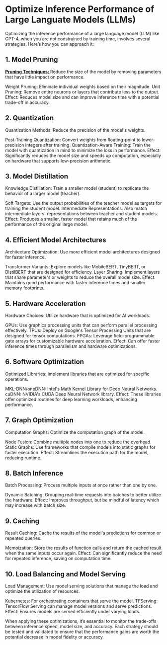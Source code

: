 
# Optimize Inference Performance of Large Languate Models (LLMs)

Optimizing the inference performance of a large language model (LLM) like GPT-4, when you are not constrained by training time, involves several strategies. Here’s how you can approach it:

## 1. Model Pruning
<b> <u> Pruning Techniques: </u> </b> Reduce the size of the model by removing parameters that have little impact on performance.

Weight Pruning: Eliminate individual weights based on their magnitude.
Unit Pruning: Remove entire neurons or layers that contribute less to the output.
Effect: Reduces model size and can improve inference time with a potential trade-off in accuracy.

## 2. Quantization
Quantization Methods: Reduce the precision of the model's weights.

Post-Training Quantization: Convert weights from floating-point to lower-precision integers after training.
Quantization-Aware Training: Train the model with quantization in mind to minimize the loss in performance.
Effect: Significantly reduces the model size and speeds up computation, especially on hardware that supports low-precision arithmetic.

## 3. Model Distillation
Knowledge Distillation: Train a smaller model (student) to replicate the behavior of a larger model (teacher).

Soft Targets: Use the output probabilities of the teacher model as targets for training the student model.
Intermediate Representations: Also match intermediate layers' representations between teacher and student models.
Effect: Produces a smaller, faster model that retains much of the performance of the original large model.

## 4. Efficient Model Architectures
Architecture Optimization: Use more efficient model architectures designed for faster inference.

Transformer Variants: Explore models like MobileBERT, TinyBERT, or DistilBERT that are designed for efficiency.
Layer Sharing: Implement layers that share parameters or weights to reduce the overall model size.
Effect: Maintains good performance with faster inference times and smaller memory footprints.

## 5. Hardware Acceleration
Hardware Choices: Utilize hardware that is optimized for AI workloads.

GPUs: Use graphics processing units that can perform parallel processing effectively.
TPUs: Deploy on Google's Tensor Processing Units that are designed for tensor computations.
FPGAs: Leverage field-programmable gate arrays for customizable hardware acceleration.
Effect: Can offer faster inference times through parallelism and hardware optimizations.

## 6. Software Optimization
Optimized Libraries: Implement libraries that are optimized for specific operations.

MKL-DNN/oneDNN: Intel's Math Kernel Library for Deep Neural Networks.
cuDNN: NVIDIA's CUDA Deep Neural Network library.
Effect: These libraries offer optimized routines for deep learning workloads, enhancing performance.

## 7. Graph Optimization
Computation Graphs: Optimize the computation graph of the model.

Node Fusion: Combine multiple nodes into one to reduce the overhead.
Static Graphs: Use frameworks that compile models into static graphs for faster execution.
Effect: Streamlines the execution path for the model, reducing runtime.

## 8. Batch Inference
Batch Processing: Process multiple inputs at once rather than one by one.

Dynamic Batching: Grouping real-time requests into batches to better utilize the hardware.
Effect: Improves throughput, but be mindful of latency which may increase with batch size.

## 9. Caching
Result Caching: Cache the results of the model's predictions for common or repeated queries.

Memoization: Store the results of function calls and return the cached result when the same inputs occur again.
Effect: Can significantly reduce the need for repeated inference, saving on computation time.

## 10. Load Balancing and Model Serving
Load Management: Use model serving solutions that manage the load and optimize the utilization of resources.

Kubernetes: For orchestrating containers that serve the model.
TFServing: TensorFlow Serving can manage model versions and serve predictions.
Effect: Ensures models are served efficiently under varying loads.

When applying these optimizations, it’s essential to monitor the trade-offs between inference speed, model size, and accuracy. Each strategy should be tested and validated to ensure that the performance gains are worth the potential decrease in model fidelity or accuracy.
